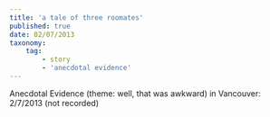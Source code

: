 ```yaml
---
title: 'a tale of three roomates'
published: true
date: 02/07/2013
taxonomy:
    tag:
        - story
        - 'anecdotal evidence'
---
```


Anecdotal Evidence (theme: well, that was awkward) in Vancouver: 2/7/2013
(not recorded)
